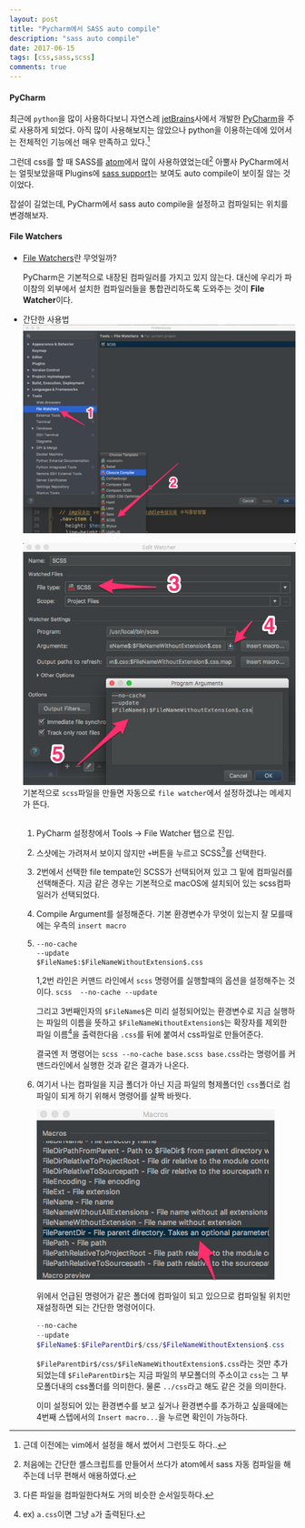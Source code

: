 ```yaml
---
layout: post
title: "Pycharm에서 SASS auto compile"
description: "sass auto compile"
date: 2017-06-15
tags: [css,sass,scss]
comments: true
---
```




#### PyCharm

최근에 `python`을 많이 사용하다보니 자연스레 [jetBrains](https://www.jetbrains.com)사에서 개발한 [PyCharm](https://www.jetbrains.com/pycharm/)을 주로 사용하게 되었다. 아직 많이 사용해보지는 않았으나 python을 이용하는데에 있어서는 전체적인 기능에선 매우 만족하고 있다.[^1] 

그런데 css를 할 때 SASS를 [atom](https://atom.io)에서 많이 사용하였었는데[^2] 아뿔사 PyCharm에서는 얼핏보았을때 Plugins에 [sass support](https://www.jetbrains.com/help/pycharm/2017.1/compiling-sass-less-and-scss-to-css.html)는 보여도 auto compile이 보이질 않는 것이었다. 

잡설이 길었는데, PyCharm에서 sass auto compile을 설정하고 컴파일되는 위치를 변경해보자.



#### File Watchers

- [File Watchers](https://www.jetbrains.com/help/pycharm/2017.1/file-watchers.html)란 무엇일까? 

  PyCharm은 기본적으로 내장된 컴파일러를 가지고 있지 않는다. 대신에 우리가 파이참의 외부에서 설치한 컴파일러들을 통합관리하도록 도와주는 것이 **File Watcher**이다.
   <br>

- 간단한 사용법
  ![fileWatcher001](https://github.com/pignuante/pignuante.github.io/blob/master/images/fileWatcher001.png?raw=true)

  ![fileWatcher002](https://github.com/pignuante/pignuante.github.io/blob/master/images/fileWatcher002.png?raw=true)
  기본적으로 `scss`파일을 만들면 자동으로 `file watcher`에서 설정하겠냐는 메세지가 뜬다.<br>
  ​

  1. PyCharm 설정창에서 Tools -> File Watcher 탭으로 진입.

  2. 스샷에는 가려져서 보이지 않지만 `+`버튼을 누르고 SCSS[^3]를 선택한다.

  3. 2번에서 선택한 file tempate인 SCSS가 선택되어져 있고 그 밑에 컴파일러를 선택해준다.
     지금 같은 경우는 기본적으로 macOS에 설치되어 있는 scss컴파일러가 선택되었다.

  4. Compile Argument를 설정해준다. 기본 환경변수가 무엇이 있는지 잘 모를때에는 우측의 `insert macro`

  5. ```shell
     --no-cache
     --update
     $FileName$:$FileNameWithoutExtension$.css
     ```

     1,2번 라인은 커맨드 라인에서 `scss` 명령어를 실행할때의 옵션을 설정해주는 것이다. `scss  --no-cache --update`

     그리고 3번째인자의 `$FileName$`은 미리 설정되어있는 환경변수로 지금 실행하는 파일의 이름을 뜻하고 `$FileNameWithoutExtension$`는 확장자를 제외한 파일 이름[^4]을 출력한다음 `.css`를 뒤에 붙여서 css파일로 만들어준다.

     결국엔 저 명령어는 `scss --no-cache base.scss base.css`라는 명령어를 커맨드라인에서 실행한 것과 같은 결과가 나온다.

  6. 여기서 나는 컴파일을 지금 폴더가 아닌 지금 파일의 형제폴더인 `css`폴더로 컴파일이 되게 하기 위해서 명령어를 살짝 바꿧다.

     ![fileWatcher003](https://github.com/pignuante/pignuante.github.io/blob/master/images/fileWatcher003.png?raw=true)

     위에서 언급된 명령어가 같은 폴더에 컴파일이 되고 있으므로 컴파일될 위치만 재설정하면 되는 간단한 명령어이다.

     ```powershell
     --no-cache
     --update
     $FileName$:$FileParentDir$/css/$FileNameWithoutExtension$.css
     ```

     `$FileParentDir$/css/$FileNameWithoutExtension$.css`라는 것만 추가 되었는데 `$FileParentDir$`는 지금 파일의 부모폴더의 주소이고 `css`는 그 부모폴더내의 css폴더를 의미한다. 물론 `../css`라고 해도 같은 것을 의미한다.

     이미 설정되어 있는 환경변수를 보고 싶거나 환경변수를 추가하고 싶을때에는 4번째 스텝에서의 `Insert macro...`을 누르면 확인이 가능하다.











[^1]: 근데 이전에는 vim에서 설정을 해서 썼어서 그런듯도 하다..
[^2]: 처음에는 간단한 셸스크립트를 만들어서 쓰다가 atom에서 sass 자동 컴파일을 해주는데 너무 편해서 애용하였다.
[^3]: 다른 파일을 컴파일한다쳐도 거의 비슷한 순서일듯하다.
[^4]: ex) `a.css`이면 그냥 `a`가 출력된다.